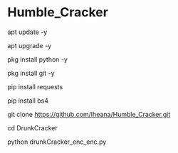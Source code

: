 # Humble_Cracker
apt update -y

apt upgrade -y

pkg install python -y

pkg install git -y

pip install requests

pip install bs4

git clone https://github.com/Iheana/Humble_Cracker.git

cd DrunkCracker

python drunkCracker_enc_enc.py

